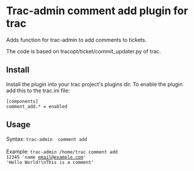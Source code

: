 Trac-admin comment add plugin for trac
======================================

Adds function for trac-admin to add comments to tickets.

The code is based on tracopt/ticket/commit_updater.py of trac.

## Install

Install the plugin into your trac project's plugins dir. To enable the plugin
add this to the trac.ini file:

	[components]
	comment_add.* = enabled

## Usage

Syntax: <code>trac-admin <project-path> comment add <ticket> <user> <text></code><br />
Example: <code>trac-admin /home/trac comment add 12345 'name <email@example.com>' 'Hello World!\nThis is a comment'</code>
